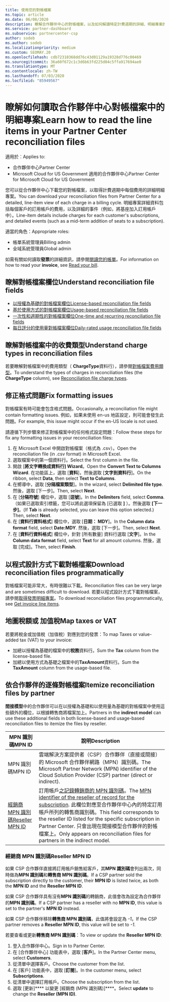 ```yaml
---
title: 使用您的對帳檔案
ms.topic: article
ms.date: 06/08/2020
description: 瞭解合作夥伴中心的對帳檔案，以及如何解讀特定計費週期的詳細、明細專案的費用觀點。
ms.service: partner-dashboard
ms.subservice: partnercenter-csp
author: sodeb
ms.author: sodeb
ms.localizationpriority: medium
ms.custom: SEOMAY.20
ms.openlocfilehash: cdb72310368dd76c43d01129a19328d776c00469
ms.sourcegitcommit: 36a60f672c1c3d6b63fd225d04c5ffa917694ae0
ms.translationtype: MT
ms.contentlocale: zh-TW
ms.lasthandoff: 07/03/2020
ms.locfileid: "85949567"
---
```

# <a name="learn-how-to-read-the-line-items-in-your-partner-center-reconciliation-files"></a><span data-ttu-id="1c3e0-103">瞭解如何讀取合作夥伴中心對帳檔案中的明細專案</span><span class="sxs-lookup"><span data-stu-id="1c3e0-103">Learn how to read the line items in your Partner Center reconciliation files</span></span>

<span data-ttu-id="1c3e0-104">適用於︰</span><span class="sxs-lookup"><span data-stu-id="1c3e0-104">Applies to:</span></span>

- <span data-ttu-id="1c3e0-105">合作夥伴中心</span><span class="sxs-lookup"><span data-stu-id="1c3e0-105">Partner Center</span></span>
- <span data-ttu-id="1c3e0-106">Microsoft Cloud for US Government 適用的合作夥伴中心</span><span class="sxs-lookup"><span data-stu-id="1c3e0-106">Partner Center for Microsoft Cloud for US Government</span></span>

<span data-ttu-id="1c3e0-107">您可以從合作夥伴中心下載您的對帳檔案，以取得計費週期中每個費用的詳細明細專案。</span><span class="sxs-lookup"><span data-stu-id="1c3e0-107">You can download your reconciliation files from Partner Center for a detailed, line-item view of each charge in a billing cycle.</span></span> <span data-ttu-id="1c3e0-108">明細專案詳細資料包括每個客戶的訂用帳戶的費用，以及詳細的事件（例如，將基座加入訂用帳戶中）。</span><span class="sxs-lookup"><span data-stu-id="1c3e0-108">Line-item details include charges for each customer's subscriptions, and detailed events (such as a mid-term addition of seats to a subscription).</span></span>

<span data-ttu-id="1c3e0-109">適當的角色：</span><span class="sxs-lookup"><span data-stu-id="1c3e0-109">Appropriate roles:</span></span>

- <span data-ttu-id="1c3e0-110">帳單系統管理員</span><span class="sxs-lookup"><span data-stu-id="1c3e0-110">Billing admin</span></span>
- <span data-ttu-id="1c3e0-111">全域系統管理員</span><span class="sxs-lookup"><span data-stu-id="1c3e0-111">Global admin</span></span>

<span data-ttu-id="1c3e0-112">如需有關如何讀取**發票**的詳細資訊，請參閱[閱讀您的帳單](read-your-bill.md)。</span><span class="sxs-lookup"><span data-stu-id="1c3e0-112">For information on how to read your **invoice**, see [Read your bill](read-your-bill.md).</span></span>

## <a name="understand-reconciliation-file-fields"></a><span data-ttu-id="1c3e0-113">瞭解對帳檔案欄位</span><span class="sxs-lookup"><span data-stu-id="1c3e0-113">Understand reconciliation file fields</span></span>

- [<span data-ttu-id="1c3e0-114">以授權為基礎的對帳檔案欄位</span><span class="sxs-lookup"><span data-stu-id="1c3e0-114">License-based reconciliation file fields</span></span>](license-based-recon-files.md)
- [<span data-ttu-id="1c3e0-115">基於使用方式的對帳檔案欄位</span><span class="sxs-lookup"><span data-stu-id="1c3e0-115">Usage-based reconciliation file fields</span></span>](usage-based-recon-files.md)
- [<span data-ttu-id="1c3e0-116">一次性和週期性的對帳檔案欄位</span><span class="sxs-lookup"><span data-stu-id="1c3e0-116">One-time and recurring reconciliation file fields</span></span>](one-time-recurring-recon-files.md)
- [<span data-ttu-id="1c3e0-117">每日評分的使用量對帳檔案欄位</span><span class="sxs-lookup"><span data-stu-id="1c3e0-117">Daily-rated usage reconciliation file fields</span></span>](daily-rated-usage-recon-files.md)

## <a name="understand-charge-types-in-reconciliation-files"></a><span data-ttu-id="1c3e0-118">瞭解對帳檔案中的收費類型</span><span class="sxs-lookup"><span data-stu-id="1c3e0-118">Understand charge types in reconciliation files</span></span>

<span data-ttu-id="1c3e0-119">若要瞭解對帳檔案中的費用類型（ **ChargeType**資料行），請參閱[對帳檔案費用類型](recon-file-charge-types.md)。</span><span class="sxs-lookup"><span data-stu-id="1c3e0-119">To understand the types of charges in reconciliation files (the **ChargeType** column), see [Reconciliation file charge types](recon-file-charge-types.md).</span></span>

## <a name="fix-formatting-issues"></a><span data-ttu-id="1c3e0-120">修正格式問題</span><span class="sxs-lookup"><span data-stu-id="1c3e0-120">Fix formatting issues</span></span>

<span data-ttu-id="1c3e0-121">對帳檔案有時可能會包含格式問題。</span><span class="sxs-lookup"><span data-stu-id="1c3e0-121">Occasionally, a reconciliation file might contain formatting issues.</span></span> <span data-ttu-id="1c3e0-122">例如，如果未使用 en-us 地區設定，則可能會發生此問題。</span><span class="sxs-lookup"><span data-stu-id="1c3e0-122">For example, this issue might occur if the en-US locale is not used.</span></span>

<span data-ttu-id="1c3e0-123">請遵循下列步驟來修正對帳檔案中的任何格式設定問題：</span><span class="sxs-lookup"><span data-stu-id="1c3e0-123">Follow these steps for fix any formatting issues in your reconciliation files:</span></span>

1. <span data-ttu-id="1c3e0-124">在 Microsoft Excel 中開啟對帳檔案（格式為 .csv）。</span><span class="sxs-lookup"><span data-stu-id="1c3e0-124">Open the reconciliation file (in .csv format) in Microsoft Excel.</span></span>
2. <span data-ttu-id="1c3e0-125">選取檔案中的第一個資料行。</span><span class="sxs-lookup"><span data-stu-id="1c3e0-125">Select the first column in the file.</span></span>
3. <span data-ttu-id="1c3e0-126">開啟 [**將文字轉換成資料行] Wizard**。</span><span class="sxs-lookup"><span data-stu-id="1c3e0-126">Open the **Convert Text to Columns Wizard**.</span></span> <span data-ttu-id="1c3e0-127">在功能區上，選取 [**資料**]，然後選取 [**文字到資料行**]。</span><span class="sxs-lookup"><span data-stu-id="1c3e0-127">On the ribbon, select **Data**, then select **Text to Columns**.</span></span>
4. <span data-ttu-id="1c3e0-128">在嚮導中，選取 [**分隔檔案類型**]。</span><span class="sxs-lookup"><span data-stu-id="1c3e0-128">In the wizard, select **Delimited file type**.</span></span> <span data-ttu-id="1c3e0-129">然後，選取 [下一步]。</span><span class="sxs-lookup"><span data-stu-id="1c3e0-129">Then, select **Next**.</span></span>
5. <span data-ttu-id="1c3e0-130">在 [**分隔符號**] 欄位中，選取 [**逗號**]。</span><span class="sxs-lookup"><span data-stu-id="1c3e0-130">In the **Delimiters** field, select **Comma**.</span></span> <span data-ttu-id="1c3e0-131">（如果已選取索引標籤，您可以將此選項保留為 [已選取 **]** ）。然後選取 **[下一步]**。</span><span class="sxs-lookup"><span data-stu-id="1c3e0-131">(If **Tab** is already selected, you can leave this option selected.) Then, select **Next**.</span></span>
6. <span data-ttu-id="1c3e0-132">在 [**資料行資料格式**] 欄位中，選取 [**日期： MDY**]。</span><span class="sxs-lookup"><span data-stu-id="1c3e0-132">In the **Column data format** field, select **Date:MDY**.</span></span> <span data-ttu-id="1c3e0-133">然後，選取 [下一步]。</span><span class="sxs-lookup"><span data-stu-id="1c3e0-133">Then, select **Next**.</span></span>
7. <span data-ttu-id="1c3e0-134">在 [**資料行資料格式**] 欄位中，針對 [所有數量] 資料行選取 [**文字**]。</span><span class="sxs-lookup"><span data-stu-id="1c3e0-134">In the **Column data format** field, select **Text** for all amount columns.</span></span> <span data-ttu-id="1c3e0-135">然後，選取 [完成]。</span><span class="sxs-lookup"><span data-stu-id="1c3e0-135">Then, select **Finish**.</span></span>

## <a name="download-reconciliation-files-programmatically"></a><span data-ttu-id="1c3e0-136">以程式設計方式下載對帳檔案</span><span class="sxs-lookup"><span data-stu-id="1c3e0-136">Download reconciliation files programmatically</span></span>

<span data-ttu-id="1c3e0-137">對帳檔案可能非常大，有時很難以下載。</span><span class="sxs-lookup"><span data-stu-id="1c3e0-137">Reconciliation files can be very large and are sometimes difficult to download.</span></span> <span data-ttu-id="1c3e0-138">若要以程式設計方式下載對帳檔案，請參閱[取得發票明細專案](https://docs.microsoft.com/partner-center/develop/get-invoiceline-items)。</span><span class="sxs-lookup"><span data-stu-id="1c3e0-138">To download reconciliation files programmatically, see [Get invoice line items](https://docs.microsoft.com/partner-center/develop/get-invoiceline-items).</span></span>

## <a name="map-taxes-or-vat"></a><span data-ttu-id="1c3e0-139">地圖稅額或 加值稅</span><span class="sxs-lookup"><span data-stu-id="1c3e0-139">Map taxes or VAT</span></span>

<span data-ttu-id="1c3e0-140">若要將稅金或加值稅（加值稅）對應到您的發票：</span><span class="sxs-lookup"><span data-stu-id="1c3e0-140">To map Taxes or value-added tax (VAT) to your invoice:</span></span>

- <span data-ttu-id="1c3e0-141">加總以授權為基礎的檔案中的**稅務**資料行。</span><span class="sxs-lookup"><span data-stu-id="1c3e0-141">Sum the **Tax** column from the license-based file.</span></span>
- <span data-ttu-id="1c3e0-142">加總以使用方式為基礎之檔案中的**TaxAmount**資料行。</span><span class="sxs-lookup"><span data-stu-id="1c3e0-142">Sum the **TaxAmount** column from the usage-based file.</span></span>

## <a name="itemize-reconciliation-files-by-partner"></a><span data-ttu-id="1c3e0-143">依合作夥伴的逐條對帳檔案</span><span class="sxs-lookup"><span data-stu-id="1c3e0-143">Itemize reconciliation files by partner</span></span>

<span data-ttu-id="1c3e0-144">**間接模型**中的合作夥伴可以在以授權為基礎和以使用量為基礎的對帳檔案中使用這些額外的欄位，以根據轉售商將檔案加上。</span><span class="sxs-lookup"><span data-stu-id="1c3e0-144">Partners in the **indirect model** can use these additional fields in both license-based and usage-based reconciliation files to itemize the files by reseller.</span></span>

| <span data-ttu-id="1c3e0-145">MPN 識別碼</span><span class="sxs-lookup"><span data-stu-id="1c3e0-145">MPN ID</span></span> | <span data-ttu-id="1c3e0-146">說明</span><span class="sxs-lookup"><span data-stu-id="1c3e0-146">Description</span></span> |
| ------ | ----------- |
| <span data-ttu-id="1c3e0-147">MPN 識別碼</span><span class="sxs-lookup"><span data-stu-id="1c3e0-147">MPN ID</span></span> | <span data-ttu-id="1c3e0-148">雲端解決方案提供者（CSP）合作夥伴（直接或間接）的 Microsoft 合作夥伴網路（MPN）識別碼。</span><span class="sxs-lookup"><span data-stu-id="1c3e0-148">The Microsoft Partner Network (MPN) identifier of the Cloud Solution Provider (CSP) partner (direct or indirect).</span></span> |
| [<span data-ttu-id="1c3e0-149">經銷商 MPN 識別碼</span><span class="sxs-lookup"><span data-stu-id="1c3e0-149">Reseller MPN ID</span></span>](#reseller-mpn-id) | <span data-ttu-id="1c3e0-150">訂用帳戶[之記錄轉銷商的 MPN 識別碼](#reseller-mpn-id)。</span><span class="sxs-lookup"><span data-stu-id="1c3e0-150">The [MPN identifier of the reseller of record for the subscription](#reseller-mpn-id).</span></span> <span data-ttu-id="1c3e0-151">此欄位對應至合作夥伴中心內的特定訂用帳戶所列的轉售商識別碼。</span><span class="sxs-lookup"><span data-stu-id="1c3e0-151">This field corresponds to the reseller ID listed for the specific subscription in Partner Center.</span></span> <span data-ttu-id="1c3e0-152">只會出現在間接模型合作夥伴的對帳檔案上。</span><span class="sxs-lookup"><span data-stu-id="1c3e0-152">Only appears on reconciliation files for partners in the indirect model.</span></span> |

### <a name="reseller-mpn-id"></a><span data-ttu-id="1c3e0-153">經銷商 MPN 識別碼</span><span class="sxs-lookup"><span data-stu-id="1c3e0-153">Reseller MPN ID</span></span>

<span data-ttu-id="1c3e0-154">如果 CSP 合作夥伴直接將訂用帳戶銷售給客戶，其**MPN 識別碼**會列出兩次，同時做為**MPN 識別碼**和**轉售商 MPN 識別碼**。</span><span class="sxs-lookup"><span data-stu-id="1c3e0-154">If a CSP partner sold the subscription directly to the customer, their **MPN ID** is listed twice, as both the **MPN ID** and the **Reseller MPN ID**.</span></span>

<span data-ttu-id="1c3e0-155">如果 CSP 合作夥伴具有沒有**MPN 識別碼**的轉銷商，此值會改為設定為合作夥伴的**MPN 識別碼**。</span><span class="sxs-lookup"><span data-stu-id="1c3e0-155">If a CSP partner has a reseller with no **MPN ID**, this value is set to the partner's **MPN ID** instead.</span></span>

<span data-ttu-id="1c3e0-156">如果 CSP 合作夥伴移除**轉售商 MPN 識別碼**，此值將會設定為 *-1*。</span><span class="sxs-lookup"><span data-stu-id="1c3e0-156">If the CSP partner removes a **Reseller MPN ID**, this value will be set to *-1*.</span></span>

<span data-ttu-id="1c3e0-157">若要查看或更新**轉售商 MPN 識別碼**：</span><span class="sxs-lookup"><span data-stu-id="1c3e0-157">To view or update the **Reseller MPN ID**:</span></span>

1. <span data-ttu-id="1c3e0-158">登入合作夥伴中心。</span><span class="sxs-lookup"><span data-stu-id="1c3e0-158">Sign in to Partner Center.</span></span>
2. <span data-ttu-id="1c3e0-159">在 [合作夥伴中心] 功能表中，選取 [**客戶**]。</span><span class="sxs-lookup"><span data-stu-id="1c3e0-159">In the Partner Center menu, select **Customers**.</span></span>
3. <span data-ttu-id="1c3e0-160">從清單中選擇客戶。</span><span class="sxs-lookup"><span data-stu-id="1c3e0-160">Choose the customer from the list.</span></span>
4. <span data-ttu-id="1c3e0-161">在 [客戶] 功能表中，選取 [**訂閱**]。</span><span class="sxs-lookup"><span data-stu-id="1c3e0-161">In the customer menu, select **Subscriptions**.</span></span>
5. <span data-ttu-id="1c3e0-162">從清單中選擇訂用帳戶。</span><span class="sxs-lookup"><span data-stu-id="1c3e0-162">Choose the subscription from the list.</span></span>
6. <span data-ttu-id="1c3e0-163">選取 \[更新\]\*\*\*\* 以變更 \[經銷商 (MPN 識別碼)\]\*\*\*\*。</span><span class="sxs-lookup"><span data-stu-id="1c3e0-163">Select **update** to change the **Reseller (MPN ID)**.</span></span>
